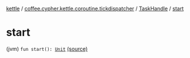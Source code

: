 [kettle](../../index.md) / [coffee.cypher.kettle.coroutine.tickdispatcher](../index.md) / [TaskHandle](index.md) / [start](./start.md)

# start

(jvm) `fun start(): `[`Unit`](https://kotlinlang.org/api/latest/jvm/stdlib/kotlin/-unit/index.html) [(source)](https://github.com/Cypher121/kettle/blob/master/src/main/kotlin/coffee/cypher/kettle/coroutine/tickdispatcher/TaskHandle.kt#L75)
